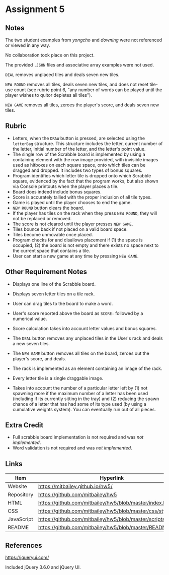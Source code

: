 # Assignment 5

## Notes
The two student examples from _yongcho_ and _downing_ were not referenced or viewed in any way.

No collaboration took place on this project.

The provided `.JSON` files and associative array examples were not used.

`DEAL` removes unplaced tiles and deals seven new tiles.

`NEW ROUND` removes all tiles, deals seven new tiles, and does not reset tile-use count (see rubric point 6, "any number of words can be played until the player wishes to quitor depletes all tiles").

`NEW GAME` removes all tiles, zeroes the player's score, and deals seven new tiles.

## Rubric
- Letters, when the `DRAW` button is pressed, are selected using the `letterBag` structure. This structure includes the letter, current number of the letter, initial number of the letter, and the letter's point value.
- The single row of the Scrabble board is implemented by using a containing element with the row image provided, with invisible images used as hitboxes on each square space, onto which tiles can be dragged and dropped. It includes two types of bonus squares.
- Program identifies which letter tile is dropped onto which Scrabble square, evidenced by the fact that the program works, but also shown via Console printouts when the player places a tile.
- Board does indeed include bonus squares.
- Score is accurately tallied with the proper inclusion of all tile types.
- Game is played until the player chooses to end the game.
- `NEW ROUND` button clears the board.
- If the player has tiles on the rack when they press `NEW ROUND`, they will not be replaced or removed.
- The score is not cleared until the player presses `NEW GAME`.
- Tiles bounce back if not placed on a valid board space.
- Tiles become unmovable once placed.
- Program checks for and disallows placement if (1) the space is occupied, (2) the board is not empty and there exists no space next to the current space that contains a tile.
- User can start a new game at any time by pressing `NEW GAME`.

## Other Requirement Notes
- Displays one line of the Scrabble board.
- Displays seven letter tiles on a tile rack.
- User can drag tiles to the board to make a word.
- User's score reported above the board as `SCORE:` followed by a numerical value.
- Score calculation takes into account letter values and bonus squares.

- The `DEAL` button removes any unplaced tiles in the User's rack and deals a new seven tiles.
- The `NEW GAME` button removes all tiles on the board, zeroes out the player's score, and deals.

- The rack is implemented as an element containing an image of the rack. 
- Every letter tile is a single draggable image.


- Takes into account the number of a particular letter left by (1) not spawning more if the maximum number of a letter has been used (including if its currently sitting in the tray) and (2) reducing the spawn chance of a letter that has had some of its type used (by using a cumulative weights system). You can eventually run out of all pieces.

## Extra Credit
- Full scrabble board implementation is not required and was _not implemented_.
- Word validation is not required and was _not implemented_.

## Links
| Item  | Hyperlink |
| ------------- | ------------- |
| Website | https://mitbailey.github.io/hw5/ |
| Repository  | https://github.com/mitbailey/hw5  |
| HTML  | https://github.com/mitbailey/hw5/blob/master/index.html  |
| CSS  | https://github.com/mitbailey/hw5/blob/master/css/style.css  |
| JavaScript  | https://github.com/mitbailey/hw5/blob/master/scripts/script.js  |
| README  | https://github.com/mitbailey/hw5/blob/master/README.md  |


## References
https://jqueryui.com/

Included jQuery 3.6.0 and jQuery UI.